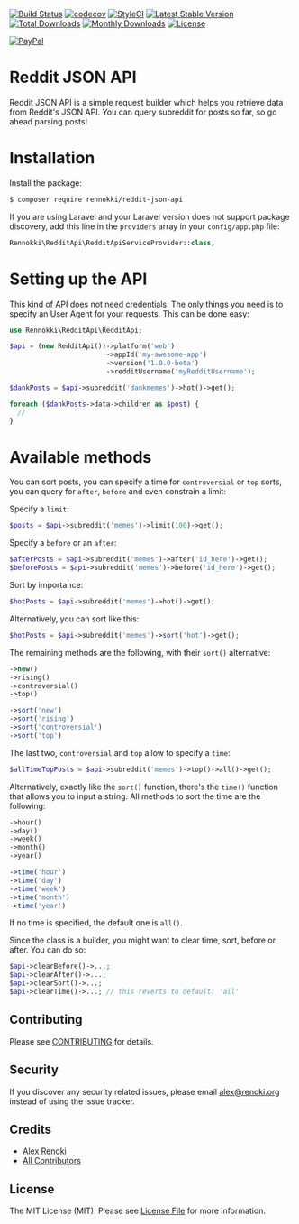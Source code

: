 [![Build Status](https://travis-ci.org/rennokki/reddit-json-api.svg?branch=master)](https://travis-ci.org/rennokki/reddit-json-api)
[![codecov](https://codecov.io/gh/rennokki/reddit-json-api/branch/master/graph/badge.svg)](https://codecov.io/gh/rennokki/reddit-json-api/branch/master)
[![StyleCI](https://github.styleci.io/repos/166289783/shield?branch=master)](https://github.styleci.io/repos/166289783)
[![Latest Stable Version](https://poser.pugx.org/rennokki/reddit-json-api/v/stable)](https://packagist.org/packages/rennokki/reddit-json-api)
[![Total Downloads](https://poser.pugx.org/rennokki/reddit-json-api/downloads)](https://packagist.org/packages/rennokki/reddit-json-api)
[![Monthly Downloads](https://poser.pugx.org/rennokki/reddit-json-api/d/monthly)](https://packagist.org/packages/rennokki/reddit-json-api)
[![License](https://poser.pugx.org/rennokki/reddit-json-api/license)](https://packagist.org/packages/rennokki/reddit-json-api)

[![PayPal](https://img.shields.io/badge/PayPal-donate-blue.svg)](https://paypal.me/rennokki)

# Reddit JSON API
Reddit JSON API is a simple request builder which helps you retrieve data from Reddit's JSON API. You can query subreddit for posts so far, so go ahead parsing posts!

# Installation
Install the package:
```bash
$ composer require rennokki/reddit-json-api
```

If you are using Laravel and your Laravel version does not support package discovery, add this line in the `providers` array in your `config/app.php` file:
```php
Rennokki\RedditApi\RedditApiServiceProvider::class,
```

# Setting up the API
This kind of API does not need credentials. The only things you need is to specify an User Agent for your requests. This can be done easy:
```php
use Rennokki\RedditApi\RedditApi;

$api = (new RedditApi())->platform('web')
                        ->appId('my-awesome-app')
                        ->version('1.0.0-beta')
                        ->redditUsername('myRedditUsername');

$dankPosts = $api->subreddit('dankmemes')->hot()->get();

foreach ($dankPosts->data->children as $post) {
  //
}
```

# Available methods
You can sort posts, you can specify a time for `controversial` or `top` sorts, you can query for `after`, `before` and even constrain a limit:

Specify a `limit`:
```php
$posts = $api->subreddit('memes')->limit(100)->get();
```

Specify a `before` or an `after`:
```php
$afterPosts = $api->subreddit('memes')->after('id_here')->get();
$beforePosts = $api->subreddit('memes')->before('id_here')->get();
```

Sort by importance:
```php
$hotPosts = $api->subreddit('memes')->hot()->get();
```

Alternatively, you can sort like this:
```php
$hotPosts = $api->subreddit('memes')->sort('hot')->get();
```

The remaining methods are the following, with their `sort()` alternative:
```php
->new()
->rising()
->controversial()
->top()

->sort('new')
->sort('rising')
->sort('controversial')
->sort('top')
```

The last two, `controversial` and `top` allow to specify a `time`:
```php
$allTimeTopPosts = $api->subreddit('memes')->top()->all()->get();
```

Alternatively, exactly like the `sort()` function, there's the `time()` function that allows you to input a string. All methods to sort the time are the following:
```php
->hour()
->day()
->week()
->month()
->year()

->time('hour')
->time('day')
->time('week')
->time('month')
->time('year')
```

If no time is specified, the default one is `all()`.

Since the class is a builder, you might want to clear time, sort, before or after. You can do so:
```php
$api->clearBefore()->...;
$api->clearAfter()->...;
$api->clearSort()->...;
$api->clearTime()->...; // this reverts to default: 'all'
```

## Contributing

Please see [CONTRIBUTING](CONTRIBUTING.md) for details.

## Security

If you discover any security related issues, please email alex@renoki.org instead of using the issue tracker.

## Credits

- [Alex Renoki](https://github.com/rennokki)
- [All Contributors](../../contributors)

## License

The MIT License (MIT). Please see [License File](LICENSE.md) for more information.
